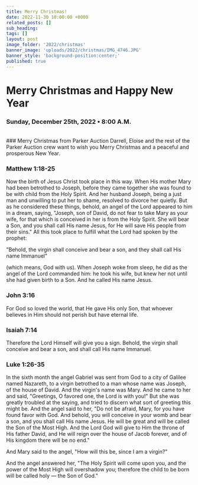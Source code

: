 ```yaml
---
title: Merry Christmas! 
date: 2022-11-30 10:00:00 +0000
related_posts: []
sub_heading:  
tags: []
layout: post
image_folder: '2022/christmas'
banner_image: 'uploads/2022/christmas/IMG_4746.JPG'
banner_style: 'background-position:center;'
published: true
---
```

# Merry Christmas and Happy New Year
### Sunday, December 25th, 2022 • 8:00 A.M.

<!--header-->
<br>
### Merry Christmas from Parker Auction
Darrell, Eloise and the rest of the Parker Auction crew want to wish you Merry Christmas and a peaceful and prosperous New Year.

<!--break-->
### Matthew 1:18-25
Now the birth of Jesus Christ took place in this way. When His mother Mary had been betrothed to Joseph, before they came together she was found to be with child from the Holy Spirit. And her husband Joseph, being a just man and unwilling to put her to shame, resolved to divorce her quietly. But as he considered these things, behold, an angel of the Lord appeared to him in a dream, saying, "Joseph, son of David, do not fear to take Mary as your wife, for that which is conceived in her is from the Holy Spirit. She will bear a Son, and you shall call His name Jesus, for He will save His people from their sins." All this took place to fulfill what the Lord had spoken by the prophet:

"Behold, the virgin shall conceive and bear a son, and they shall call His name Immanuel"

(which means, God with us). When Joseph woke from sleep, he did as the angel of the Lord commanded him: he took his wife, but knew her not until she had given birth to a Son. And he called His name Jesus.

### John 3:16
For God so loved the world, that He gave His only Son, that whoever believes in Him should not perish but have eternal life.

### Isaiah 7:14
Therefore the Lord Himself will give you a sign. Behold, the virgin shall conceive and bear a son, and shall call His name Immanuel.

### Luke 1:26-35
In the sixth month the angel Gabriel was sent from God to a city of Galilee named Nazareth, to a virgin betrothed to a man whose name was Joseph, of the house of David. And the virgin's name was Mary. And he came to her and said, "Greetings, O favored one, the Lord is with you!" But she was greatly troubled at the saying, and tried to discern what sort of greeting this might be. And the angel said to her, "Do not be afraid, Mary, for you have found favor with God. And behold, you will conceive in your womb and bear a son, and you shall call His name Jesus. He will be great and will be called the Son of the Most High. And the Lord God will give to Him the throne of His father David, and He will reign over the house of Jacob forever, and of His kingdom there will be no end."

And Mary said to the angel, "How will this be, since I am a virgin?"

And the angel answered her, "The Holy Spirit will come upon you, and the power of the Most High will overshadow you; therefore the child to be born will be called holy — the Son of God."


